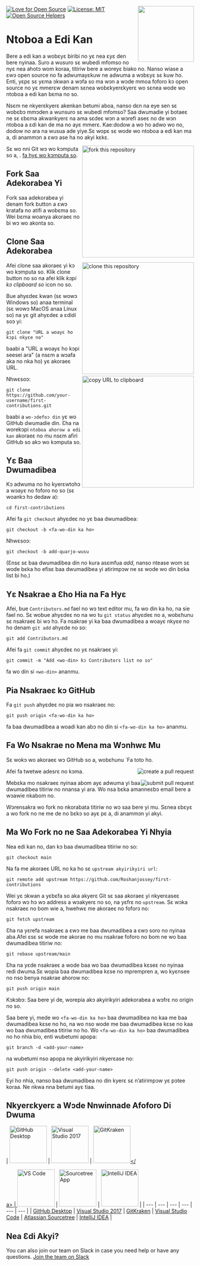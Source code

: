 [![Love for Open Source](https://badges.frapsoft.com/os/v1/open-source.svg?v=103)](https://github.com/ellerbrock/open-source-badges/)
[<img align="right" width="150" src="https://firstcontributions.github.io/assets/Readme/join-slack-team.png">](https://join.slack.com/t/firstcontributors/shared_invite/zt-1hg51qkgm-Xc7HxhsiPYNN3ofX2_I8FA)
[![License: MIT](https://img.shields.io/badge/License-MIT-green.svg)](https://opensource.org/licenses/MIT)
[![Open Source Helpers](https://www.codetriage.com/roshanjossey/first-contributions/badges/users.svg)](https://www.codetriage.com/roshanjossey/first-contributions)

# Ntoboa a Edi Kan

Bere a edi kan a wobɛyɛ biribi no yɛ nea ɛyɛ den bere nyinaa. Suro a wusuro sɛ wubedi mfomso no nyɛ nea ahotɔ wom koraa, titiriw bere a woreyɛ biako no. Nanso wiase a ɛwɔ open source no fa adwumayɛkuw ne adwuma a wɔbɛyɛ sɛ kuw ho. Enti, yɛpɛ sɛ yɛma ɔkwan a wɔfa so ma wɔn a wɔde mmoa foforo kɔ open source no yɛ mmerɛw denam sɛnea wobɛkyerɛkyerɛ wo sɛnea wode wo ntoboa a edi kan bɛma no so.

Nsɛm ne nkyerɛkyerɛ akenkan betumi aboa, nanso dɛn na eye sen sɛ wobɛbɔ mmɔden a wunsuro sɛ wubedi mfomso? Saa dwumadie yi botaeɛ ne sɛ ɛbɛma akwankyerɛ na ama sɛdeɛ wɔn a wɔrefi aseɛ no de wɔn ntoboa a ɛdi kan de ma no ayɛ mmerɛ. Kae:dodow a wo ho adwo wo no, dodow no ara na wusua ade yiye.Sɛ wopɛ sɛ wode wo ntoboa a edi kan ma a, di anammɔn a ɛwɔ ase ha no akyi kɛkɛ.

<img align="right" width="300" src="https://firstcontributions.github.io/assets/Readme/fork.png" alt="fork this repository" />

Sɛ wo nni Git wɔ wo kɔmputa so a, . [fa hyɛ wo kɔmputa so](https://help.github.com/articles/set-up-git/).

## Fork Saa Adekorabea Yi

Fork saa adekorabea yi denam fork button a ɛwɔ kratafa no atifi a wobɛma so.
Wei bɛma woanya akoraeɛ no bi wɔ wo akonta so.

## Clone Saa Adekorabea

<img align="right" width="300" src="https://firstcontributions.github.io/assets/Readme/clone.png" alt="clone this repository" />

Afei clone saa akoraeɛ yi kɔ wo kɔmputa so. Klik clone button no so na afei klik *kɔpi kɔ clipboard so* icon no so.

Bue ahyɛdeɛ kwan (sɛ wowɔ Windows so) anaa terminal (sɛ wowɔ MacOS anaa Linux so) na yɛ git ahyɛdeɛ a ɛdidi soɔ yi:

```
git clone "URL a woayɛ ho kɔpi nkyɛe no"
```
baabi a "URL a woayɛ ho kɔpi seesei ara" (a nsɛm a wɔafa aka no nka ho) yɛ akoraeɛ URL.

<img align="right" width="300" src="https://firstcontributions.github.io/assets/Readme/copy-to-clipboard.png" alt="copy URL to clipboard" />

Nhwɛsoɔ:
```
git clone https://github.com/your-username/first-contributions.git
```
baabi a `wo-ɔdefoɔ din` yɛ wo GitHub dwumadie din. Ɛha na worekɔpi `ntoboa ahorow a edi kan` akoraeɛ no mu nsɛm afiri GitHub so akɔ wo kɔmputa so.

## Yɛ Baa Dwumadibea

Kɔ adwuma no ho kyerɛwtohɔ a wɔayɛ no foforo no so (sɛ woankɔ hɔ dedaw a):

```
cd first-contributions
```
Afei fa `git checkout` ahyɛdeɛ no yɛ baa dwumadibea:
```
git checkout -b <fa-wo-din ka ho>
```

Nhwɛsoɔ:
```
git checkout -b add-quarjo-wusu
```
(Ɛnsɛ sɛ baa dwumadibea din no kura asɛmfua *add*, nanso ntease wom sɛ wode bɛka ho efisɛ baa dwumadibea yi atirimpɔw ne sɛ wode wo din bɛka list bi ho.)

## Yɛ Nsakrae a Ɛho Hia na Fa Hyɛ

Afei, bue `Contributors.md` fael no wɔ text editor mu, fa wo din ka ho, na sie fael no. Sɛ wobue ahyɛdeɛ no na wo tu `git status` ahyɛdeɛ no a, wobɛhunu sɛ nsakraeɛ bi wɔ hɔ. Fa nsakrae yi ka baa dwumadibea a woayɛ nkyɛe no ho denam `git add` ahyɛde no so:
```
git add Contributors.md
```

Afei fa `git commit` ahyɛdeɛ no yɛ nsakraeɛ yi:
```
git commit -m "Add <wo-din> kɔ Contributors list no so"
```
fa wo din si `<wo-din>` ananmu.

## Pia Nsakraeɛ kɔ GitHub

Fa `git push` ahyɛdeɛ no pia wo nsakraeɛ no:
```
git push origin <fa-wo-din ka ho>
```
fa baa dwumadibea a woadi kan abɔ no din si `<fa-wo-din ka ho>` ananmu.

## Fa Wo Nsakrae no Mena ma Wɔnhwɛ Mu

Sɛ wokɔ wo akoraeɛ wɔ GitHub so a, wobɛhunu `Fa toto ho.

<img style="float: right;" src="https://firstcontributions.github.io/assets/Readme/compare-and-pull.png" alt="create a pull request" />

Afei fa twetwe adesrɛ no kɔma.

<img style="float: right;" src="https://firstcontributions.github.io/assets/Readme/submit-pull-request.png" alt="submit pull request" />

Mebɛka mo nsakraeɛ nyinaa abom ayɛ adwuma yi baa dwumadibea titiriw no nnansa yi ara. Wo nsa bɛka amanneɛbɔ email bere a wɔawie nkabom no.

Wɔrensakra wo fork no nkorabata titiriw no wɔ saa bere yi mu. Sɛnea ɛbɛyɛ a wo fork no ne me de no bɛkɔ so ayɛ pɛ a, di anammɔn yi akyi.

## Ma Wo Fork no ne Saa Adekorabea Yi Nhyia

Nea edi kan no, dan kɔ baa dwumadibea titiriw no so:
```
git checkout main
```

Na fa me akoraeɛ URL no ka ho sɛ `upstream akyirikyiri url`:
```
git remote add upstream https://github.com/Roshanjossey/first-contributions
```
Wei yɛ ɔkwan a yɛbɛfa so aka akyerɛ Git sɛ saa akoraeɛ yi nkyerɛaseɛ foforɔ wɔ hɔ wɔ address a wɔakyerɛ no so, na yɛfrɛ no `upstream`. Sɛ wɔka nsakraeɛ no bom wie a, hwehwɛ me akoraeɛ no foforɔ no:
```
git fetch upstream
```

Ɛha na yɛrefa nsakraeɛ a ɛwɔ me baa dwumadibea a ɛwɔ soro no nyinaa aba.Afei ɛsɛ sɛ wode me akorae no mu nsakrae foforo no bom ne wo baa dwumadibea titiriw no:
```
git rebase upstream/main
```
Ɛha na yɛde nsakraeɛ a wode baa wo baa dwumadibea kɛseɛ no nyinaa redi dwuma.Sɛ wopia baa dwumadibea kɛse no mprempren a, wo kyɛnsee no nso benya nsakrae ahorow no:

```
git push origin main
```
Kɔkɔbɔ: Saa bere yi de, worepia akɔ akyirikyiri adekorabea a wɔfrɛ no origin no so.

Saa bere yi, mede wo `<fa-wo-din ka ho>` baa dwumadibea no kaa me baa dwumadibea kɛse no ho, na wo nso wode me baa dwumadibea kɛse no kaa wo baa dwumadibea titiriw no ho. Wo `<fa-wo-din ka ho>` baa dwumadibea no ho nhia bio, enti wubetumi apopa:
```
git branch -d <add-your-name>
```
na wubetumi nso apopa ne akyirikyiri nkyerɛase no:
```
git push origin --delete <add-your-name>
```
Eyi ho nhia, nanso baa dwumadibea no din kyerɛ sɛ n’atirimpɔw yɛ pɔtee koraa. Ne nkwa nna betumi ayɛ tiaa.

## Nkyerɛkyerɛ a Wɔde Nnwinnade Afoforo Di Dwuma

| <a href="../gui-tool-tutorials/github-desktop-tutorial.md"><img alt="GitHub Desktop" src="https://desktop.github.com/images/desktop-icon.svg" width="100"></a> | <a href="../gui-tool-tutorials/github-windows-vs2017-tutorial.md"><img alt="Visual Studio 2017" src="https://upload.wikimedia.org/wikipedia/commons/c/cd/Visual_Studio_2017_Logo.svg" width="100"></a> | <a href="../gui-tool-tutorials/gitkraken-tutorial.md"><img alt="GitKraken" src="https://firstcontributions.github.io/assets/gui-tool-tutorials/gitkraken-tutorial/gk-icon.png" width="100"></

a> | <a href="../gui-tool-tutorials/github-windows-vs-code-tutorial.md"><img alt="VS Code" src="https://upload.wikimedia.org/wikipedia/commons/2/2d/Visual_Studio_Code_1.18_icon.svg" width=100></a> | <a href="../gui-tool-tutorials/sourcetree-macos-tutorial.md"><img alt="Sourcetree App" src="https://wac-cdn.atlassian.com/dam/jcr:81b15cde-be2e-4f4a-8af7-9436f4a1b431/Sourcetree-icon-blue.svg" width=100></a> | <a href="../gui-tool-tutorials/github-windows-intellij-tutorial.md"><img alt="IntelliJ IDEA" src="https://upload.wikimedia.org/wikipedia/commons/thumb/9/9c/IntelliJ_IDEA_Icon.svg/512px-IntelliJ_IDEA_Icon.svg.png" width=100></a> |
| --- | --- | --- | --- | --- | --- |
| [GitHub Desktop](../gui-tool-tutorials/github-desktop-tutorial.md) | [Visual Studio 2017](../gui-tool-tutorials/github-windows-vs2017-tutorial.md) | [GitKraken](../gui-tool-tutorials/gitkraken-tutorial.md) | [Visual Studio Code](../gui-tool-tutorials/github-windows-vs-code-tutorial.md) | [Atlassian Sourcetree](../gui-tool-tutorials/sourcetree-macos-tutorial.md) | [IntelliJ IDEA](../gui-tool-tutorials/github-windows-intellij-tutorial.md) |

## Nea Ɛdi Akyi?

You can also join our team on Slack in case you need help or have any questions. [Join the team on Slack](https://join.slack.com/t/firstcontributors/shared_invite/zt-1hg51qkgm-Xc7HxhsiPYNN3ofX2_I8FA)
